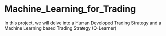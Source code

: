 # Machine_Learning_for_Trading
In this project, we will delve into a Human Developed Trading Strategy and a Machine Learning based Trading Strategy (Q-Learner)
